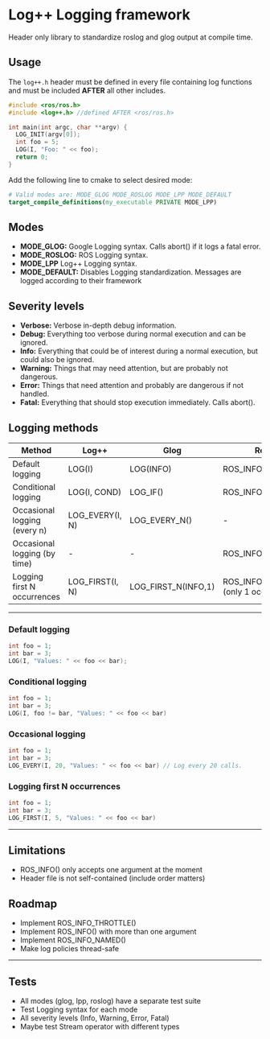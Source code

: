 # Log++ Logging framework

Header only library to standardize roslog and glog output at compile time.

## Usage

The `log++.h` header must be defined in every file containing log functions and must be included **AFTER** all other 
includes.

```c++
#include <ros/ros.h>
#include <log++.h> //defined AFTER <ros/ros.h>

int main(int argc, char **argv) {
  LOG_INIT(argv[0]);
  int foo = 5;
  LOG(I, "Foo: " << foo);
  return 0;
}
```

Add the following line to cmake to select desired mode:
```cmake
# Valid modes are: MODE_GLOG MODE_ROSLOG MODE_LPP MODE_DEFAULT
target_compile_definitions(my_executable PRIVATE MODE_LPP) 
```

## Modes
- **MODE_GLOG:** Google Logging syntax. Calls abort() if it logs a fatal error.
- **MODE_ROSLOG:** ROS Logging syntax.
- **MODE_LPP** Log++ Logging syntax.
- **MODE_DEFAULT:** Disables Logging standardization. Messages are logged according to their framework

## Severity levels

- **Verbose:** Verbose in-depth debug information.
- **Debug:** Everything too verbose during normal execution and can be ignored.
- **Info:** Everything that could be of interest during a normal execution, but could also be ignored.
- **Warning:** Things that may need attention, but are probably not dangerous.
- **Error:** Things that need attention and probably are dangerous if not handled.
- **Fatal:** Everything that should stop execution immediately. Calls abort().

## Logging methods
| Method                       | Log++           | Glog                | Roslog                              | 
|------------------------------|-----------------|---------------------|-------------------------------------|
| Default logging              | LOG(I)          | LOG(INFO)           | ROS_INFO()                          |
| Conditional logging          | LOG(I, COND)    | LOG_IF()            | ROS_INFO_COND()                     |
| Occasional logging (every n) | LOG_EVERY(I, N) | LOG_EVERY_N()       | -                                   |
| Occasional logging (by time) | -               | -                   | ROS_INFO_THROTTLE()                 |
| Logging first N occurrences  | LOG_FIRST(I, N) | LOG_FIRST_N(INFO,1) | ROS_INFO_ONCE() (only 1 occurrence) |

***

### Default logging

```c++
int foo = 1;
int bar = 3;
LOG(I, "Values: " << foo << bar);
```

###  Conditional logging
```c++
int foo = 1;
int bar = 3;
LOG(I, foo != bar, "Values: " << foo << bar)
```

### Occasional logging
```c++
int foo = 1;
int bar = 3;
LOG_EVERY(I, 20, "Values: " << foo << bar) // Log every 20 calls.
```

### Logging first N occurrences
```c++
int foo = 1;
int bar = 3;
LOG_FIRST(I, 5, "Values: " << foo << bar)
```
***

## Limitations
- ROS_INFO() only accepts one argument at the moment
- Header file is not self-contained (include order matters)

## Roadmap
- Implement ROS_INFO_THROTTLE()
- Implement ROS_INFO() with more than one argument
- Implement ROS_INFO_NAMED()
- Make log policies thread-safe
***

## Tests
- All modes (glog, lpp, roslog) have a separate test suite
- Test Logging syntax for each mode
- All severity levels (Info, Warning, Error, Fatal)
- Maybe test Stream operator with different types
